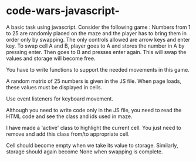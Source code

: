 # code-wars-javascript-
A basic task using javascript.
Consider the following game :
Numbers from 1 to 25 are randomly placed on the maze and the player has to bring them in order only by swapping.
The only controls allowed are arrow keys and enter key.
To swap cell A and B, player goes to A and stores the number in A by pressing enter.
Then goes to B and presses enter again. This will swap the values and storage will become free.

You have to write functions to support the needed movements in this game.

A random matrix of 25 numbers is given in the JS file. When page loads, these values must be displayed in cells.

Use event listeners for keyboard movement.

Although you need to write code only in the JS file, you need to read the HTML code and see the class and ids used in maze.

I have made a 'active' class to highlight the current cell. You just need to remove and add this class from/to appropriate cell.

Cell should become empty when we take its value to storage.
Similarly, storage should again become None when swapping is complete.
